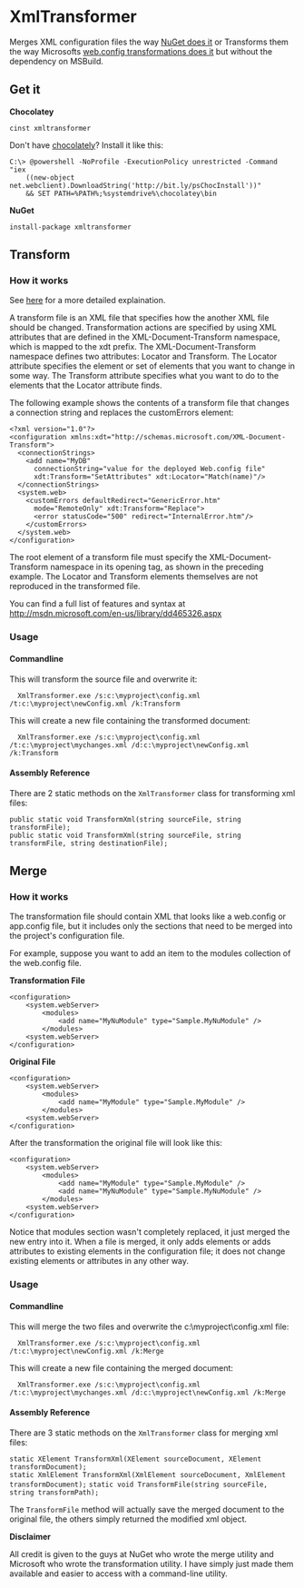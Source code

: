 # XmlTransformer

Merges XML configuration files the way [NuGet does it](http://docs.nuget.org/docs/creating-packages/configuration-file-and-source-code-transformations) 
or Transforms them the way Microsofts [web.config transformations does it](http://msdn.microsoft.com/en-us/library/dd465326.aspx) but without the dependency on MSBuild.

## Get it

**Chocolatey**

```cinst xmltransformer```

Don't have [chocolately](http://chocolatey.org)? Install it like this:

```
C:\> @powershell -NoProfile -ExecutionPolicy unrestricted -Command "iex 
	((new-object net.webclient).DownloadString('http://bit.ly/psChocInstall'))" 
	&& SET PATH=%PATH%;%systemdrive%\chocolatey\bin
 ```

**NuGet**

```install-package xmltransformer```

## Transform

### How it works

See [here](http://msdn.microsoft.com/en-us/library/dd465326.aspx) for a more detailed explaination.

A transform file is an XML file that specifies how the another XML file should be changed. 
Transformation actions are specified by using XML attributes that are defined in the XML-Document-Transform namespace, which is mapped to the xdt prefix. 
The XML-Document-Transform namespace defines two attributes: Locator and Transform. The Locator attribute specifies the element or set of elements that you want to change in some way. 
The Transform attribute specifies what you want to do to the elements that the Locator attribute finds.

The following example shows the contents of a transform file that changes a connection string and replaces the customErrors element:

```  
<?xml version="1.0"?>
<configuration xmlns:xdt="http://schemas.microsoft.com/XML-Document-Transform">
  <connectionStrings>
    <add name="MyDB" 
      connectionString="value for the deployed Web.config file" 
      xdt:Transform="SetAttributes" xdt:Locator="Match(name)"/>
  </connectionStrings>
  <system.web>
    <customErrors defaultRedirect="GenericError.htm"
      mode="RemoteOnly" xdt:Transform="Replace">
      <error statusCode="500" redirect="InternalError.htm"/>
    </customErrors>
  </system.web>
</configuration>
```  

The root element of a transform file must specify the XML-Document-Transform namespace in its opening tag, as shown in the preceding example. 
The Locator and Transform elements themselves are not reproduced in the transformed file.

You can find a full list of features and syntax at http://msdn.microsoft.com/en-us/library/dd465326.aspx

### Usage

#### Commandline

This will transform the source file and overwrite it:

```
  XmlTransformer.exe /s:c:\myproject\config.xml /t:c:\myproject\newConfig.xml /k:Transform
```  

This will create a new file containing the transformed document:

```  
  XmlTransformer.exe /s:c:\myproject\config.xml /t:c:\myproject\mychanges.xml /d:c:\myproject\newConfig.xml /k:Transform
```

#### Assembly Reference

There are 2 static methods on the `XmlTransformer` class for transforming xml files:  

```public static void TransformXml(string sourceFile, string transformFile);```  
```public static void TransformXml(string sourceFile, string transformFile, string destinationFile);```


## Merge

### How it works
The transformation file should contain XML that looks like a web.config or app.config file, but it includes only the sections that need to be merged into the project's configuration file.

For example, suppose you want to add an item to the modules collection of the web.config file.

**Transformation File**  

```
<configuration>  
	<system.webServer>  
		<modules>  
			<add name="MyNuModule" type="Sample.MyNuModule" />  
		</modules>  
	<system.webServer>  
</configuration>
```

**Original File**  
```
<configuration>
	<system.webServer>
		<modules>
			<add name="MyModule" type="Sample.MyModule" />
		</modules>
	<system.webServer>
</configuration>
```

After the transformation the original file will look like this:
```  
<configuration>
	<system.webServer>
		<modules>
			<add name="MyModule" type="Sample.MyModule" />
			<add name="MyNuModule" type="Sample.MyNuModule" />
		</modules>
	<system.webServer>
</configuration>
```

Notice that modules section wasn't completely replaced, it just merged the new entry into it. When a file is merged, it only adds elements or adds attributes to existing elements in the configuration file; it does not change existing elements or attributes in any other way.

### Usage

#### Commandline

This will merge the two files and overwrite the c:\myproject\config.xml file:

```
  XmlTransformer.exe /s:c:\myproject\config.xml /t:c:\myproject\newConfig.xml /k:Merge
```  

This will create a new file containing the merged document:

```  
  XmlTransformer.exe /s:c:\myproject\config.xml /t:c:\myproject\mychanges.xml /d:c:\myproject\newConfig.xml /k:Merge
```

#### Assembly Reference

There are 3 static methods on the `XmlTransformer` class for merging xml files:  

```static XElement TransformXml(XElement sourceDocument, XElement transformDocument);```  
```static XmlElement TransformXml(XmlElement sourceDocument, XmlElement transformDocument);```
```static void TransformFile(string sourceFile, string transformPath);```  

The `TransformFile` method will actually save the merged document to the original file, the others simply returned the modified xml object.


**Disclaimer**

All credit is given to the guys at NuGet who wrote the merge utility and Microsoft who wrote the transformation utility. 
I have simply just made them available and easier to access with a command-line utility.	